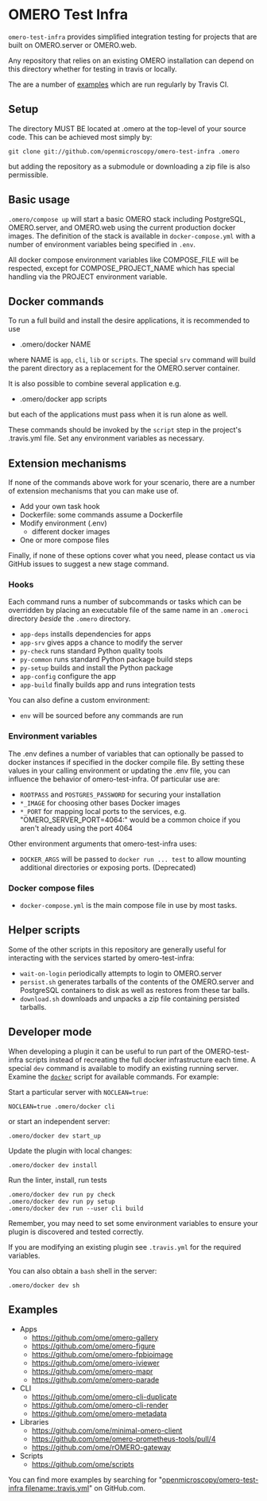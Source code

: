 OMERO Test Infra
================

`omero-test-infra` provides simplified integration testing
for projects that are built on OMERO.server or OMERO.web.

Any repository that relies on an existing OMERO installation
can depend on this directory whether for testing in travis
or locally.

The are a number of [examples](#examples) which are run
regularly by Travis CI.

Setup
-----

The directory MUST BE located at .omero at the top-level of
your source code. This can be achieved most simply by:

```
git clone git://github.com/openmicroscopy/omero-test-infra .omero
```

but adding the repository as a submodule or downloading a
zip file is also permissible.

Basic usage
-----------

`.omero/compose up` will start a basic OMERO stack including
PostgreSQL, OMERO.server, and OMERO.web using the current
production docker images. The definition of the stack is available
in `docker-compose.yml` with a number of environment variables
being specified in `.env`.

All docker compose environment variables like COMPOSE_FILE will be
respected, except for COMPOSE_PROJECT_NAME which has special handling
via the PROJECT environment variable.

Docker commands
---------------

To run a full build and install the desire applications, it is
recommended to use

 * .omero/docker NAME

where NAME is `app`, `cli`, `lib` or `scripts`. The special `srv`
command will build the parent directory as a replacement for the
OMERO.server container.

It is also possible to combine several application e.g.

 * .omero/docker app scripts

but each of the applications must pass when it is run alone as well.

These commands should be invoked by the `script` step in the project's
.travis.yml file. Set any environment variables as necessary.

Extension mechanisms
--------------------

If none of the commands above work for your scenario, there are a
number of extension mechanisms that you can make use of.

 * Add your own task hook
 * Dockerfile: some commands assume a Dockerfile
 * Modify environment (.env)
   - different docker images
 * One or more compose files

Finally, if none of these options cover what you need, please
contact us via GitHub issues to suggest a new stage command.

### Hooks ###

Each command runs a number of subcommands or tasks which can be
overridden by placing an executable file of the same name in an
`.omeroci` directory *beside* the `.omero` directory.

 * `app-deps` installs dependencies for apps
 * `app-srv` gives apps a chance to modify the server
 * `py-check` runs standard Python quality tools
 * `py-common` runs standard Python package build steps
 * `py-setup` builds and install the Python package
 * `app-config` configure the app
 * `app-build` finally builds app and runs integration tests

You can also define a custom environment:
* `env` will be sourced before any commands are run

### Environment variables ###

The .env defines a number of variables that can optionally be passed
to docker instances if specified in the docker compile file. By setting
these values in your calling environment or updating the .env file, you
can influence the behavior of omero-test-infra. Of particular use are:

 * `ROOTPASS` and `POSTGRES_PASSWORD` for securing your installation
 * `*_IMAGE` for choosing other bases Docker images
 * `*_PORT` for mapping local ports to the services, e.g. "OMERO_SERVER_PORT=4064:"
   would be a common choice if you aren't already using the port 4064

Other environment arguments that omero-test-infra uses:

 * `DOCKER_ARGS` will be passed to `docker run ... test` to allow
   mounting additional directories or exposing ports. (Deprecated)

### Docker compose files ###

 * `docker-compose.yml` is the main compose file in use by most tasks.

Helper scripts
--------------

Some of the other scripts in this repository are generally useful
for interacting with the services started by omero-test-infra:

 * `wait-on-login` periodically attempts to login to OMERO.server
 * `persist.sh` generates tarballs of the contents of the
   OMERO.server and PostgreSQL containers to disk as well as
   restores from these tar balls.
 * `download.sh` downloads and unpacks a zip file containing
   persisted tarballs.

Developer mode
--------------

When developing a plugin it can be useful to run part of the OMERO-test-infra
scripts instead of recreating the full docker infrastructure each time.
A special `dev` command is available to modify an existing running server.
Examine the [`docker`](docker) script for available commands.
For example:

Start a particular server with `NOCLEAN=true`:
```
NOCLEAN=true .omero/docker cli
```

or start an independent server:
```
.omero/docker dev start_up
```

Update the plugin with local changes:
```
.omero/docker dev install
```
Run the linter, install, run tests
```
.omero/docker dev run py check
.omero/docker dev run py setup
.omero/docker dev run --user cli build
```
Remember, you may need to set some environment variables to ensure your plugin
is discovered and tested correctly.

If you are modifying an existing plugin see `.travis.yml` for the required variables.

You can also obtain a `bash` shell in the server:
```
.omero/docker dev sh
```

Examples
--------

 * Apps
   - https://github.com/ome/omero-gallery
   - https://github.com/ome/omero-figure
   - https://github.com/ome/omero-fpbioimage
   - https://github.com/ome/omero-iviewer
   - https://github.com/ome/omero-mapr
   - https://github.com/ome/omero-parade
 * CLI
   - https://github.com/ome/omero-cli-duplicate
   - https://github.com/ome/omero-cli-render
   - https://github.com/ome/omero-metadata
 * Libraries
   - https://github.com/ome/minimal-omero-client
   - https://github.com/ome/omero-prometheus-tools/pull/4
   - https://github.com/ome/rOMERO-gateway
 * Scripts
   - https://github.com/ome/scripts

You can find more examples by searching for
"[openmicroscopy/omero-test-infra filename:.travis.yml](https://github.com/search?q=openmicroscopy%2Fomero-test-infra+filename%3A.travis.yml&type=Code)"
on GitHub.com.
